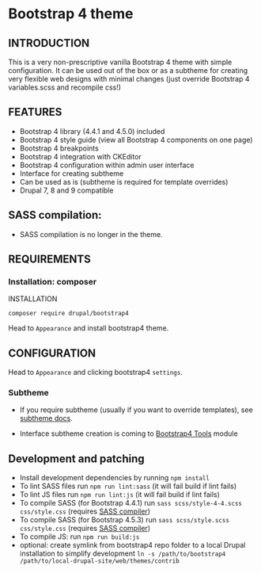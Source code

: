 # Bootstrap 4 theme

## INTRODUCTION

This is a very non-prescriptive vanilla Bootstrap 4 theme 
with simple configuration. It can be used out of the box or 
as a subtheme for creating very flexible web designs with 
minimal changes (just override Bootstrap 4 variables.scss 
and recompile css!)

## FEATURES

* Bootstrap 4 library (4.4.1 and 4.5.0) included
* Bootstrap 4 style guide (view all Bootstrap 4 components on one page)
* Bootstrap 4 breakpoints
* Bootstrap 4 integration with CKEditor
* Bootstrap 4 configuration within admin user interface
* Interface for creating subtheme
* Can be used as is (subtheme is required for template overrides)
* Drupal 7, 8 and 9 compatible

## SASS compilation:

* SASS compilation is no longer in the theme.

## REQUIREMENTS

### Installation: composer
INSTALLATION

`composer require drupal/bootstrap4`

Head to `Appearance` and install bootstrap4 theme.

## CONFIGURATION

Head to `Appearance` and clicking bootstrap4 `settings`.

### Subtheme

* If you require subtheme (usually if you want to override templates), 
    see [subtheme docs](_SUBTHEME/README.md).

* Interface subtheme creation is coming to [Bootstrap4 Tools](https://www.drupal.org/project/bootstrap4_tools) module

## Development and patching

- Install development dependencies by running `npm install`
- To lint SASS files run `npm run lint:sass` (it will fail build if lint fails)
- To lint JS files run `npm run lint:js` (it will fail build if lint fails)
- To compile SASS (for Bootstrap 4.4.1) run `sass scss/style-4-4.scss css/style.css` (requires [SASS compiler](https://sass-lang.com/install))
- To compile SASS (for Bootstrap 4.5.3) run `sass scss/style.scss css/style.css` (requires [SASS compiler](https://sass-lang.com/install))
- To compile JS: run `npm run build:js`
- optional: create symlink from bootstrap4 repo folder to a local Drupal installation to simplify development `ln -s /path/to/bootstrap4 /path/to/local-drupal-site/web/themes/contrib`
